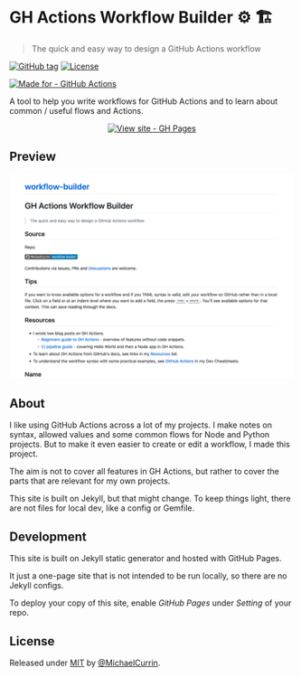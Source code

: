 # GH Actions Workflow Builder ⚙️ 🏗
> The quick and easy way to design a GitHub Actions workflow

[![GitHub tag](https://img.shields.io/github/tag/MichaelCurrin/workflow-builder?include_prereleases=&sort=semver)](https://github.com/MichaelCurrin/workflow-builder/releases/)
[![License](https://img.shields.io/badge/License-MIT-blue)](#license)

[![Made for - GitHub Actions](https://img.shields.io/badge/Made_for-GitHub_Actions-blue?logo=github-actions&logoColor=white)](https://github.com/features/actions)


A tool to help you write workflows for GitHub Actions and to learn about common / useful flows and Actions.

<div align="center">

[![View site - GH Pages](https://img.shields.io/badge/View_site-Workflow_Builder-2ea44f?style=for-the-badge)](https://michaelcurrin.github.io/workflow-builder/)

</div>


## Preview

<div align="center">
    <a href="https://michaelcurrin.github.io/workflow-builder/">
        <img src="/sample.png" alt="Sample screenshot" title="Sample screenshot" width="500" />
    </a>
</div>


## About

I like using GitHub Actions across a lot of my projects. I make notes on syntax, allowed values and some common flows for Node and Python projects. But to make it even easier to create or edit a workflow, I made this project.

The aim is not to cover all features in GH Actions, but rather to cover the parts that are relevant for my own projects.

This site is built on Jekyll, but that might change. To keep things light, there are not files for local dev, like a config or Gemfile.


## Development

This site is built on Jekyll static generator and hosted with GitHub Pages.

It just a one-page site that is not intended to be run locally, so there are no Jekyll configs.

To deploy your copy of this site, enable _GitHub Pages_ under _Setting_ of your repo.


## License

Released under [MIT](/LICENSE) by [@MichaelCurrin](https://github.com/MichaelCurrin).
